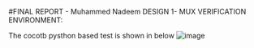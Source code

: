 #FINAL REPORT - Muhammed Nadeem
DESIGN 1- MUX
VERIFICATION ENVIRONMENT:


The cocotb pysthon based test is shown in below
![image](https://user-images.githubusercontent.com/109667720/182028136-b4cca245-5bf7-413c-aeb8-f68e508a3ce6.png)


